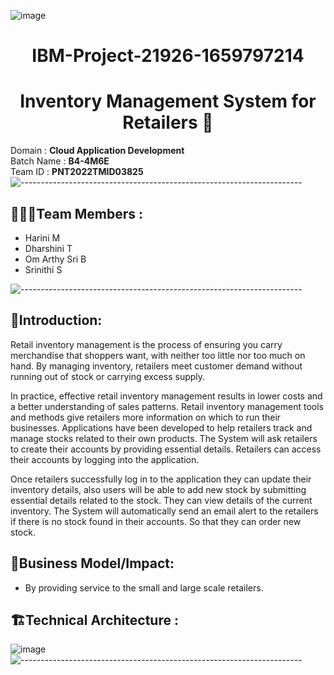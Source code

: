 
![image](https://drive.google.com/uc?export=view&id=1VVuoeFifYRxzsYmywmB9r2XIk2NsFTtv)

<div align="center">
  
# **IBM-Project-21926-1659797214**
# **Inventory Management System for Retailers** 🏪    
  </div>
  
Domain :  **Cloud Application Development**    
Batch Name : **B4-4M6E**   
Team ID : **PNT2022TMID03825**
![----------------------------------------------------------------------](https://raw.githubusercontent.com/andreasbm/readme/master/assets/lines/rainbow.png)

## :people_holding_hands:Team Members :
- Harini M
- Dharshini T
- Om Arthy Sri B
- Srinithi S

![----------------------------------------------------------------------](https://raw.githubusercontent.com/andreasbm/readme/master/assets/lines/rainbow.png)

## 🎊Introduction: 
  Retail inventory management is the process of ensuring you carry merchandise that shoppers want, with neither too little nor too much on hand. By managing inventory, retailers meet customer demand without running out of stock or carrying excess supply.

  In practice, effective retail inventory management results in lower costs and a better understanding of sales patterns. Retail inventory management tools and methods give retailers more information on which to run their businesses. Applications have been developed to help retailers track and manage stocks related to their own products. The System will ask retailers to create their accounts by providing essential details. Retailers can access their accounts by logging into the application.

  Once retailers successfully log in to the application they can update their inventory details, also users will be able to add new stock by submitting essential details related to the stock. They can view details of the current inventory. The System will automatically send an email alert to the retailers if there is no stock found in their accounts. So that they can order new stock.

## 💼Business Model/Impact:
- By providing service to the small and large scale retailers.

## 🏗️Technical Architecture :
![image](https://drive.google.com/uc?export=view&id=1y83UOHrW-O5BODyIMWtL-9UWkP8KlMUS)
![----------------------------------------------------------------------](https://raw.githubusercontent.com/andreasbm/readme/master/assets/lines/rainbow.png)
